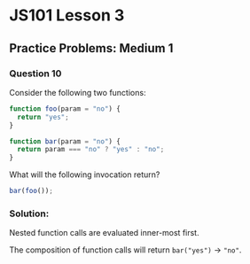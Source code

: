 # JS101 Lesson 3
## Practice Problems: Medium 1
### Question 10

Consider the following two functions:

```js
function foo(param = "no") {
  return "yes";
}

function bar(param = "no") {
  return param === "no" ? "yes" : "no";
}
```

What will the following invocation return?
```js
bar(foo());
```

### Solution:
Nested function calls are evaluated inner-most first.

The composition of function calls will return `bar("yes")` -> `"no"`.